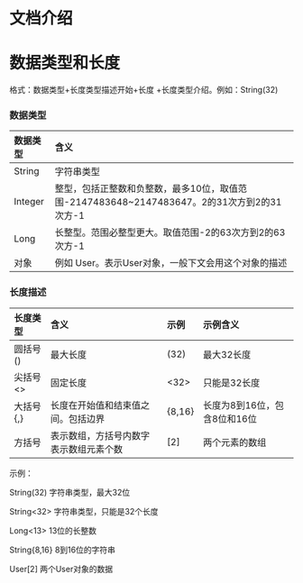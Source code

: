 # 文档介绍



# 数据类型和长度

格式：数据类型+长度类型描述开始+长度 +长度类型介绍。例如：String\(32\)

### 数据类型

| 数据类型 | 含义 |
| :--- | :--- |
| String | 字符串类型 |
| Integer | 整型，包括正整数和负整数，最多10位，取值范围-2147483648~2147483647。2的31次方到2的31次方-1 |
| Long | 长整型。范围必整型更大。取值范围-2的63次方到2的63次方-1 |
| 对象 | 例如 User。表示User对象，一般下文会用这个对象的描述 |



### 长度描述

| 长度类型 | 含义 | 示例 | 示例含义 |
| :--- | :--- | :--- | :--- |
| 圆括号\(\) | 最大长度 | \(32\) | 最大32长度 |
| 尖括号&lt;&gt; | 固定长度 | &lt;32&gt; | 只能是32长度 |
| 大括号{,} | 长度在开始值和结束值之间。包括边界 | {8,16} | 长度为8到16位，包含8位和16位 |
| 方括号 | 表示数组，方括号内数字表示数组元素个数 | \[2\] | 两个元素的数组 |



示例：

String\(32\) 字符串类型，最大32位

String&lt;32&gt; 字符串类型，只能是32个长度

Long&lt;13&gt; 13位的长整数

String{8,16} 8到16位的字符串

User\[2\] 两个User对象的数据


